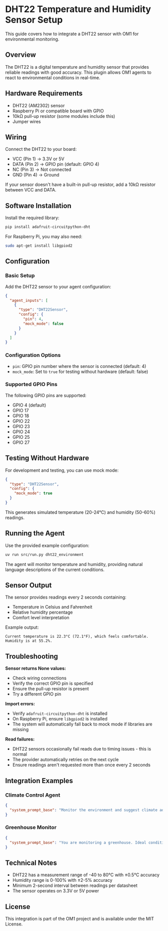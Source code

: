 # DHT22 Temperature and Humidity Sensor Setup

This guide covers how to integrate a DHT22 sensor with OM1 for environmental monitoring.

## Overview

The DHT22 is a digital temperature and humidity sensor that provides reliable readings with good accuracy. This plugin allows OM1 agents to react to environmental conditions in real-time.

## Hardware Requirements

- DHT22 (AM2302) sensor
- Raspberry Pi or compatible board with GPIO
- 10kΩ pull-up resistor (some modules include this)
- Jumper wires

## Wiring

Connect the DHT22 to your board:

- VCC (Pin 1) → 3.3V or 5V
- DATA (Pin 2) → GPIO pin (default: GPIO 4)
- NC (Pin 3) → Not connected
- GND (Pin 4) → Ground

If your sensor doesn't have a built-in pull-up resistor, add a 10kΩ resistor between VCC and DATA.

## Software Installation

Install the required library:

```bash
pip install adafruit-circuitpython-dht
```

For Raspberry Pi, you may also need:

```bash
sudo apt-get install libgpiod2
```

## Configuration

### Basic Setup

Add the DHT22 sensor to your agent configuration:

```json
{
  "agent_inputs": [
    {
      "type": "DHT22Sensor",
      "config": {
        "pin": 4,
        "mock_mode": false
      }
    }
  ]
}
```

### Configuration Options

- `pin`: GPIO pin number where the sensor is connected (default: 4)
- `mock_mode`: Set to `true` for testing without hardware (default: false)

### Supported GPIO Pins

The following GPIO pins are supported:
- GPIO 4 (default)
- GPIO 17
- GPIO 18
- GPIO 22
- GPIO 23
- GPIO 24
- GPIO 25
- GPIO 27

## Testing Without Hardware

For development and testing, you can use mock mode:

```json
{
  "type": "DHT22Sensor",
  "config": {
    "mock_mode": true
  }
}
```

This generates simulated temperature (20-24°C) and humidity (50-60%) readings.

## Running the Agent

Use the provided example configuration:

```bash
uv run src/run.py dht22_environment
```

The agent will monitor temperature and humidity, providing natural language descriptions of the current conditions.

## Sensor Output

The sensor provides readings every 2 seconds containing:

- Temperature in Celsius and Fahrenheit
- Relative humidity percentage
- Comfort level interpretation

Example output:
```
Current temperature is 22.3°C (72.1°F), which feels comfortable.
Humidity is at 55.2%.
```

## Troubleshooting

**Sensor returns None values:**
- Check wiring connections
- Verify the correct GPIO pin is specified
- Ensure the pull-up resistor is present
- Try a different GPIO pin

**Import errors:**
- Verify `adafruit-circuitpython-dht` is installed
- On Raspberry Pi, ensure `libgpiod2` is installed
- The system will automatically fall back to mock mode if libraries are missing

**Read failures:**
- DHT22 sensors occasionally fail reads due to timing issues - this is normal
- The provider automatically retries on the next cycle
- Ensure readings aren't requested more than once every 2 seconds

## Integration Examples

### Climate Control Agent

```json
{
  "system_prompt_base": "Monitor the environment and suggest climate adjustments when needed. If temperature drops below 18°C, recommend heating. If humidity exceeds 70%, suggest ventilation."
}
```

### Greenhouse Monitor

```json
{
  "system_prompt_base": "You are monitoring a greenhouse. Ideal conditions are 20-25°C and 60-70% humidity. Alert when conditions drift outside this range."
}
```

## Technical Notes

- DHT22 has a measurement range of -40 to 80°C with ±0.5°C accuracy
- Humidity range is 0-100% with ±2-5% accuracy
- Minimum 2-second interval between readings per datasheet
- The sensor operates on 3.3V or 5V power

## License

This integration is part of the OM1 project and is available under the MIT License.
